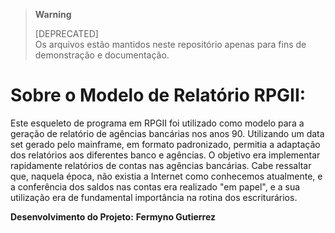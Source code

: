 > **Warning**
> 
> [DEPRECATED]  
> Os arquivos estão mantidos neste repositório apenas para fins de demonstração e documentação. 

# Sobre o Modelo de Relatório RPGII:

Este esqueleto de programa em RPGII foi utilizado como modelo para a geração de relatório de agências bancárias nos anos 90.
Utilizando um data set gerado pelo mainframe, em formato padronizado, permitia a adaptação dos relatórios aos diferentes banco e agências.
O objetivo era implementar rapidamente relatórios de contas nas agências bancárias.
Cabe ressaltar que, naquela época, não existia a Internet como conhecemos atualmente, e a conferência dos saldos nas contas era realizado "em papel", e a sua utilização era de fundamental importância na rotina dos escriturários.

**Desenvolvimento do Projeto:**
**Fermyno Gutierrez**

